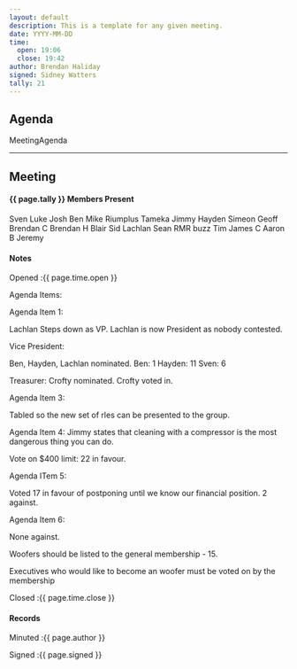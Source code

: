 ```yaml
---
layout: default
description: This is a template for any given meeting.
date: YYYY-MM-DD
time:
  open: 19:06
  close: 19:42
author: Brendan Haliday
signed: Sidney Watters
tally: 21
---
```


## Agenda

MeetingAgenda

---

## Meeting

#### {{ page.tally }} Members Present

Sven
Luke
Josh
Ben
Mike Riumplus
Tameka
Jimmy
Hayden
Simeon
Geoff
Brendan C
Brendan H
Blair
Sid
Lachlan
Sean RMR
buzz
Tim
James C
Aaron B
Jeremy

#### Notes

Opened
:{{ page.time.open }}

Agenda Items:

Agenda Item 1:

Lachlan Steps down as VP. Lachlan is now President as nobody contested.

Vice President:

Ben, Hayden, Lachlan nominated.
Ben: 1
Hayden: 11
Sven: 6

Treasurer:
Crofty nominated. Crofty voted in.

Agenda Item 3:

Tabled so the new set of rles can be presented to the group.

Agenda Item 4:
Jimmy states that cleaning with a compressor is the most dangerous thing you can do.

Vote on $400 limit: 22 in favour.

Agenda ITem 5:

Voted 17 in favour of postponing until we know our financial position. 2 against.

Agenda Item 6:

None against.

Woofers should be listed to the general membership - 15.

Executives who would like to become an woofer must be voted on by the membership


Closed
:{{ page.time.close }}

#### Records

Minuted
:{{ page.author }}

Signed
:{{ page.signed }}
